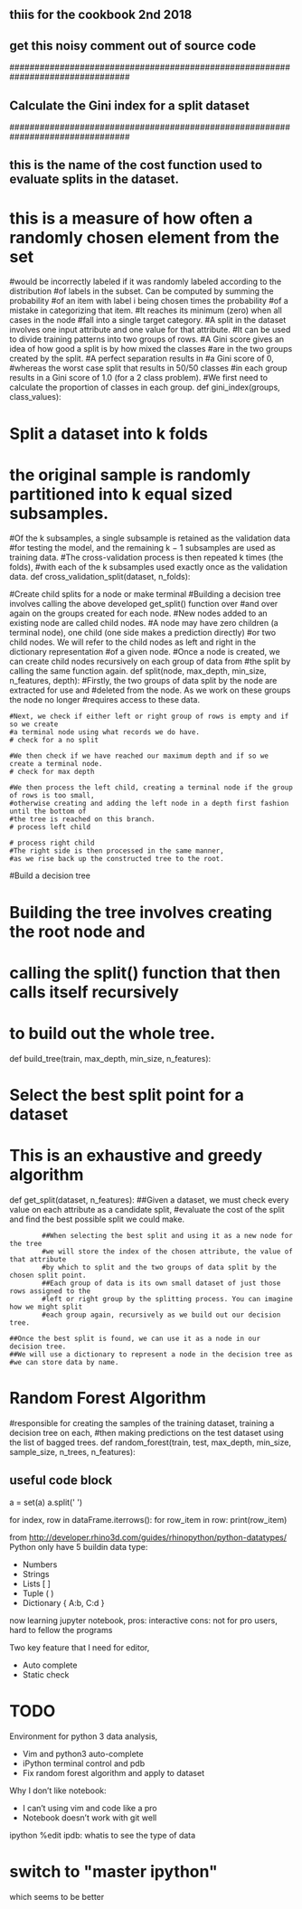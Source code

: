 ## thiis for the cookbook 2nd 2018
## get this noisy comment out of source code


################################################################################
## Calculate the Gini index for a split dataset
################################################################################
## this is the name of the cost function used to evaluate splits in the dataset.
# this is a measure of how often a randomly chosen element from the set
#would be incorrectly labeled if it was randomly labeled according to the distribution
#of labels in the subset. Can be computed by summing the probability
#of an item with label i being chosen times the probability
#of a mistake in categorizing that item.
#It reaches its minimum (zero) when all cases in the node
#fall into a single target category.
#A split in the dataset involves one input attribute and one value for that attribute.
#It can be used to divide training patterns into two groups of rows.
#A Gini score gives an idea of how good a split is by how mixed the classes
#are in the two groups created by the split.
#A perfect separation results in
#a Gini score of 0,
#whereas the worst case split that results in 50/50 classes
#in each group results in a Gini score of 1.0 (for a 2 class problem).
#We first need to calculate the proportion of classes in each group.
def gini_index(groups, class_values):

# Split a dataset into k folds
# the original sample is randomly partitioned into k equal sized subsamples.
#Of the k subsamples, a single subsample is retained as the validation data
#for testing the model, and the remaining k − 1 subsamples are used as training data.
#The cross-validation process is then repeated k times (the folds),
#with each of the k subsamples used exactly once as the validation data.
def cross_validation_split(dataset, n_folds):

#Create child splits for a node or make terminal
#Building a decision tree involves calling the above developed get_split() function over
#and over again on the groups created for each node.
#New nodes added to an existing node are called child nodes.
#A node may have zero children (a terminal node), one child (one side makes a prediction directly)
#or two child nodes. We will refer to the child nodes as left and right in the dictionary representation
#of a given node.
#Once a node is created, we can create child nodes recursively on each group of data from
#the split by calling the same function again.
def split(node, max_depth, min_size, n_features, depth):
    #Firstly, the two groups of data split by the node are extracted for use and
    #deleted from the node. As we work on these groups the node no longer
    #requires access to these data.

    #Next, we check if either left or right group of rows is empty and if so we create
    #a terminal node using what records we do have.
    # check for a no split

    #We then check if we have reached our maximum depth and if so we create a terminal node.
    # check for max depth

    #We then process the left child, creating a terminal node if the group of rows is too small,
    #otherwise creating and adding the left node in a depth first fashion until the bottom of
    #the tree is reached on this branch.
    # process left child

    # process right child
    #The right side is then processed in the same manner,
    #as we rise back up the constructed tree to the root.

#Build a decision tree
######
# Building the tree involves creating the root node and
# calling the split() function that then calls itself recursively
# to build out the whole tree.
def build_tree(train, max_depth, min_size, n_features):

# Select the best split point for a dataset
# This is an exhaustive and greedy algorithm
def get_split(dataset, n_features):
    ##Given a dataset, we must check every value on each attribute as a candidate split,
    #evaluate the cost of the split and find the best possible split we could make.

            ##When selecting the best split and using it as a new node for the tree
            #we will store the index of the chosen attribute, the value of that attribute
            #by which to split and the two groups of data split by the chosen split point.
            ##Each group of data is its own small dataset of just those rows assigned to the
            #left or right group by the splitting process. You can imagine how we might split
            #each group again, recursively as we build out our decision tree.

    ##Once the best split is found, we can use it as a node in our decision tree.
    ##We will use a dictionary to represent a node in the decision tree as
    #we can store data by name.

# Random Forest Algorithm
#responsible for creating the samples of the training dataset, training a decision tree on each,
#then making predictions on the test dataset using the list of bagged trees.
def random_forest(train, test, max_depth, min_size, sample_size, n_trees, n_features):

## useful code block
a = set(a)
a.split(' ')


for index, row in dataFrame.iterrows():
    for row_item in row:
        print(row_item)

from http://developer.rhino3d.com/guides/rhinopython/python-datatypes/
Python only have 5 buildin data type:
- Numbers
- Strings
- Lists [  ]
- Tuple (  )
- Dictionary { A:b, C:d }

now learning jupyter notebook,
pros: interactive
cons: not for pro users, hard to fellow the programs

Two key feature that I need for editor,
- Auto complete
- Static check

# TODO
Environment for python 3 data analysis,
- Vim and python3 auto-complete
- iPython terminal control and pdb
- Fix random forest algorithm and apply to dataset

Why I don’t like notebook:
- I can’t using vim and code like a pro
- Notebook doesn’t work with git well

ipython %edit <filename>
ipdb: whatis to see the type of data

# switch to "master ipython"
which seems to be better
